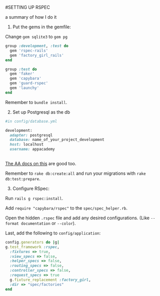 #SETTING UP RSPEC

a summary of how I do it

1) Put the gems in the gemfile:

Change `gem sqlite3` to `gem pg`

```ruby
group :development, :test do 
  gem 'rspec-rails' 
  gem 'factory_girl_rails' 
end 

group :test do 
  gem 'faker' 
  gem 'capybara' 
  gem 'guard-rspec' 
  gem 'launchy' 
end 
```

Remember to `bundle install`.

2)  Set up Postgresql as the db

```ruby
#in config/database.yml

development:
  adapter: postgresql
  database: name_of_your_project_development
  host: localhost
  username: appacademy
  
```

[The AA docs on this][pg-setup-aa-docs] are good too.

[pg-setup-aa-docs]: https://github.com/appacademy/sql-curriculum/blob/master/w3d3/first-rails-project.md#postgres

Remember to `rake db:create:all` and run your migrations with `rake db:test:prepare`.

3) Configure RSpec:

Run `rails g rspec:install`.

Add `require "capybara/rspec"` to the `spec/spec_helper.rb`.

Open the hidden `.rspec` file and add any desired configurations. (Like `--format documentation` or `--color`).

Last, add the following to `config/application`:

```ruby
config.generators do |g| 
g.test_framework :rspec, 
  :fixtures => true, 
  :view_specs => false, 
  :helper_specs => false, 
  :routing_specs => false, 
  :controller_specs => false, 
  :request_specs => true 
  g.fixture_replacement :factory_girl, 
  :dir => "spec/factories"
end
```